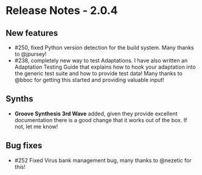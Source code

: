 # Release Notes - 2.0.4

## New features

* \#250, fixed Python version detection for the build system. Many thanks to @jpursey!
* \#238, completely new way to test Adaptations. I have also written an Adaptation Testing Guide that explains how to
  hook your adaptation into the generic test suite and how to provide test data! Many thanks to @bboc for getting this
  started and providing valuable input!

## Synths

* **Groove Synthesis 3rd Wave** added, given they provide excellent documentation there is a good change that it works
  out of the box. If not, let me know!  

## Bug fixes

* \#252 Fixed Virus bank management bug, many thanks to @nezetic for this!
